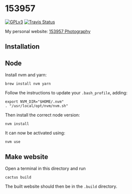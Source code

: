 153957
======

[![GPLv3](https://img.shields.io/badge/license-GPLv3-blue.svg)](https://github.com/153957/153957/blob/master/LICENSE)
[![Travis Status](http://img.shields.io/travis/153957/153957/master.svg)](https://travis-ci.org/153957/153957)

My personal website: [153957 Photography](http://arne.delaat.net)


Installation
------------


Node
----

Install nvm and yarn:

    brew install nvm yarn

Follow the instructions to update your `.bash_profile`, adding:

    export NVM_DIR="$HOME/.nvm"
    . "/usr/local/opt/nvm/nvm.sh"

Then install the correct node version:

    nvm install

It can now be activated using:

    nvm use


Make website
------------

Open a terminal in this directory and run 

    cactus build

The built website should then be in the `.build` directory.
